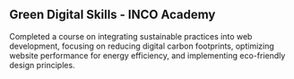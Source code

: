 ## Green Digital Skills - INCO Academy

Completed a course on integrating sustainable practices into web development, focusing on reducing digital carbon footprints, optimizing website performance for energy efficiency, and implementing eco-friendly design principles.